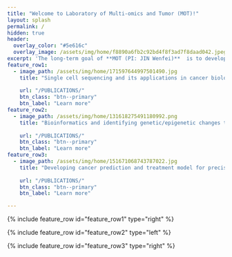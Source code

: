 ```yaml
---
title: "Welcome to Laboratory of Multi-omics and Tumor (MOT)!"
layout: splash
permalink: /
hidden: true
header:
  overlay_color: "#5e616c"
  overlay_image: /assets/img/home/f8890a6fb2c92bd4f8f3ad7f8daad042.jpeg
excerpt: 'The long-term goal of **MOT (PI: JIN Wenfei)**  is to develop efficient personalized treatment for cancers based on patients’ genetic background. In the near future, the lab will focus on investigating genetic/epigenetic heterogeneity and micro-evolution of cancer cells using single cell sequencing related technologies.'
feature_row1:
  - image_path: /assets/img/home/171597644997501490.jpg
    title: "Single cell sequencing and its applications in cancer biology"
    
    url: "/PUBLICATIONS/"
    btn_class: "btn--primary"
    btn_label: "Learn more"
feature_row2:
  - image_path: /assets/img/home/131618275491180992.png
    title: "Bioinformatics and identifying genetic/epigenetic changes that drive oncogenesis"
   
    url: "/PUBLICATIONS/"
    btn_class: "btn--primary"
    btn_label: "Learn more"
feature_row3:
  - image_path: /assets/img/home/151671068743787022.jpg
    title: "Developing cancer prediction and treatment model for precision medicine"
   
    url: "/PUBLICATIONS/"
    btn_class: "btn--primary"
    btn_label: "Learn more"      

---
```

{% include feature_row id="feature_row1" type="right" %}

{% include feature_row id="feature_row2" type="left" %}

{% include feature_row id="feature_row3" type="right" %}
